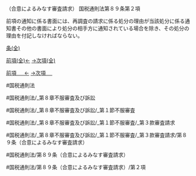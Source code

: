 （合意によるみなす審査請求）
国税通則法第８９条第２項

前項の通知に係る書面には、再調査の請求に係る処分の理由が当該処分に係る通知書その他の書面により処分の相手方に通知されている場合を除き、その処分の理由を付記しなければならない。

[条(全)](国税通則法＿＿＿＿＿第８９条_.md)

[前項(全)←](国税通則法＿＿＿＿＿第８９条第１項_.md)    [→次項(全)](国税通則法＿＿＿＿＿第８９条第３項_.md)

[前項 　 ←](国税通則法＿＿＿＿＿第８９条第１項.md)    [→次項 　 ](国税通則法＿＿＿＿＿第８９条第３項.md)



#国税通則法

#国税通則法/_第８章不服審査及び訴訟

#国税通則法/_第８章不服審査及び訴訟/_第１節不服審査

#国税通則法/_第８章不服審査及び訴訟/_第１節不服審査/_第３款審査請求

#国税通則法/_第８章不服審査及び訴訟/_第１節不服審査/_第３款審査請求/第８９条（合意によるみなす審査請求）

#国税通則法/第８９条（合意によるみなす審査請求）

#国税通則法/第８９条（合意によるみなす審査請求）/第２項

